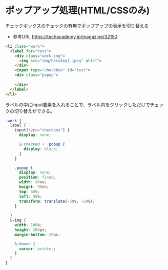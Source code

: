 # ポップアップ処理(HTML/CSSのみ)
チェックボックスのチェックの有無でポップアップの表示を切り替える
* 参考URL https://techacademy.jp/magazine/32150

```html
<li class="work">
  <label for="test">
    <div class="work-img">
      <img src="img/heroImg1.jpeg" alt="">
    </div>
    <input type="checkbox" id="test">
    <div class="popup">
      
    </div>
  </label>
</li>
```
ラベルの中にinput要素を入れることで、ラベル内をクリックしただけでチェックの切り替えができる。

```scss
.work {
  label {
    input[type="checkbox"] {
      display: none;

      &:checked + .popup {
        display: block;
      }
    }

    .popup {
      display: none;
      position: fixed;
      width: 90vw;
      height: 90vh;
      top: 50%;
      left: 50%;
      transform: translate(-50%, -50%);
    }
    
  }
  &-img {
    width: 100%;
    height: 200px;
    margin-bottom: 20px;

    &:hover {
      cursor: pointer;
    }
  }
}
```